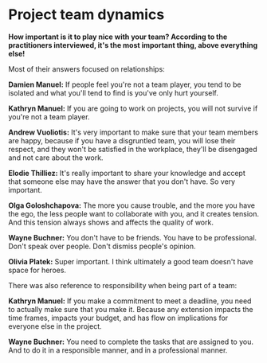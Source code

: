 # Project team dynamics

**How important is it to play nice with your team? According to the practitioners interviewed, it's the most important thing, above everything else!**

Most of their answers focused on relationships:

**Damien Manuel:** If people feel you're not a team player, you tend to be isolated and what you'll tend to find is you've only hurt yourself.

**Kathryn Manuel:** If you are going to work on projects, you will not survive if you're not a team player.

**Andrew Vuoliotis:** It's very important to make sure that your team members are happy, because if you have a disgruntled team, you will lose their respect, and they won't be satisfied in the workplace, they'll be disengaged and not care about the work.

**Elodie Thilliez:** It's really important to share your knowledge and accept that someone else may have the answer that you don't have. So very important.

**Olga Goloshchapova:** The more you cause trouble, and the more you have the ego, the less people want to collaborate with you, and it creates tension. And this tension always shows and affects the quality of work.

**Wayne Buchner:** You don't have to be friends. You have to be professional. Don't speak over people. Don't dismiss people's opinion.

**Olivia Platek:** Super important. I think ultimately a good team doesn't have space for heroes.

There was also reference to responsibility when being part of a team:

**Kathryn Manuel:** If you make a commitment to meet a deadline, you need to actually make sure that you make it. Because any extension impacts the time frames, impacts your budget, and has flow on implications for everyone else in the project.

**Wayne Buchner:** You need to complete the tasks that are assigned to you. And to do it in a responsible manner, and in a professional manner.

